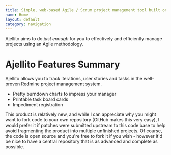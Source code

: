 ```yaml
---
title: Simple, web-based Agile / Scrum project management tool built on Redmine
name: Home
layout: default
category: navigation
---
```

Ajellito aims to do _just enough_ for you to effectively and
efficiently manage projects using an Agile methodology.

# Ajellito Features Summary

Ajellito allows you to track iterations, user stories and tasks in the
well-proven Redmine project management system.

-   Pretty burndown charts to impress your manager
-   Printable task board cards
-   Impediment registration

This product is relatively new, and while I can appreciate why you
might want to fork code to your own repository (GitHub makes this very
easy), I would prefer it if patches were submitted upstream to this code base to help
avoid fragmenting the product into multiple unfinished projects. Of
course, the code is open source and you're free to fork it if you wish - however it'd be nice to have a central repository that is as
advanced and complete as possible.
